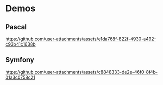 # Demos

## Pascal

https://github.com/user-attachments/assets/e1da768f-822f-4930-a492-c93b41c1638b

## Symfony

https://github.com/user-attachments/assets/c8848333-de2e-46f0-8f4b-01a3c0758c21

